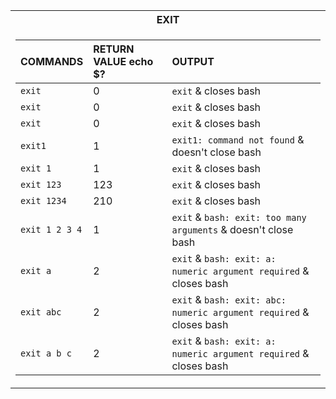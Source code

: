 <div align="center">
<table>
<tr><th>EXIT</th>
<tr><td>

| COMMANDS        | RETURN VALUE echo $?  | OUTPUT                                                                |
| :---            | :---                  | :---                                                                  |
| `exit`          | 0                     | `exit` & closes bash                                                  |
| `exit `         | 0                     | `exit` & closes bash                                                  |
| ` exit `        | 0                     | `exit` & closes bash                                                  |
| `exit1`         | 1                     | `exit1: command not found` & doesn't close bash                       |
| `exit 1`        | 1                     | `exit` & closes bash                                                  |
| `exit 123`      | 123	                  | `exit` & closes bash                                                  |
| `exit 1234`     | 210                   | `exit` & closes bash                                                  |
| `exit 1 2 3 4`  | 1	                    | `exit` & `bash: exit: too many arguments` & doesn't close bash        |
| `exit a`        | 2	                    | `exit` & `bash: exit: a: numeric argument required` & closes bash     |
| `exit abc`      | 2	                    | `exit` & `bash: exit: abc: numeric argument required` & closes bash   |
| `exit a b c`    | 2	                    | `exit` & `bash: exit: a: numeric argument required` & closes bash     |

</td></tr> </table
</div>

